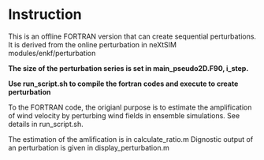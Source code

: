 # Instruction
This is an offline FORTRAN version that can create sequential perturbations. It is derived from the online perturbation in neXtSIM modules/enkf/perturbation

__The size of the perturbation series is set in main_pseudo2D.F90, i_step.__

__Use run_script.sh to compile the fortran codes and execute to create perturbation__

To the FORTRAN code, the origianl purpose is to estimate the amplification of wind velocity by perturbing wind fields in ensemble simulations. See details in  run_script.sh.

The estimation of the amlification is in calculate_ratio.m 
Dignostic output of an perturbation is given in display_perturbation.m
